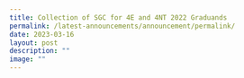 ```yaml
---
title: Collection of SGC for 4E and 4NT 2022 Graduands
permalink: /latest-announcements/announcement/permalink/
date: 2023-03-16
layout: post
description: ""
image: ""
---
```

